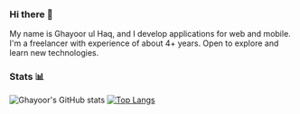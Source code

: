 ### Hi there 👋

My name is Ghayoor ul Haq, and I develop applications for web and mobile. I'm a freelancer with experience of about 4+ years. Open to explore and learn new technologies.

### Stats 📊
![Ghayoor's GitHub stats](https://github-readme-stats.vercel.app/api?username=GhayoorUlHaq&count_private=true&show_icons=true&bg_color=30,e96443,904e95&title_color=fff&text_color=fff&icon_color=fff&hide_title=true)
[![Top Langs](https://github-readme-stats.vercel.app/api/top-langs/?username=GhayoorUlHaq&layout=compact&bg_color=30,e96443,904e95&title_color=fff&text_color=fff&icon_color=fff)](https://github.com/anuraghazra/github-readme-stats)

<!--
**GhayoorUlHaq/GhayoorUlHaq** is a ✨ _special_ ✨ repository because its `README.md` (this file) appears on your GitHub profile.

Here are some ideas to get you started:

- 🔭 I’m currently working on ...
- 🌱 I’m currently learning ...
- 👯 I’m looking to collaborate on ...
- 🤔 I’m looking for help with ...
- 💬 Ask me about ...
- 📫 How to reach me: ...
- 😄 Pronouns: ...
- ⚡ Fun fact: ...
-->
